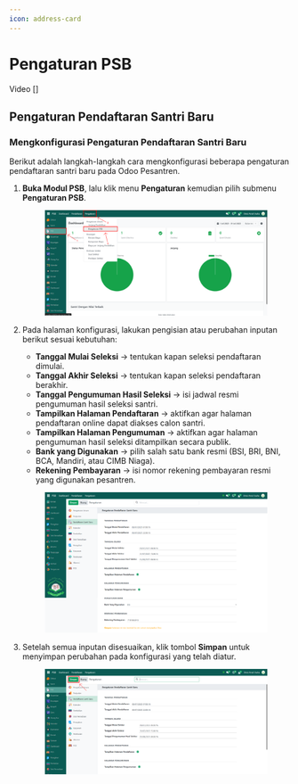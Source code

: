 ```yaml
---
icon: address-card
---
```


# Pengaturan PSB

Video \[]

## Pengaturan Pendaftaran Santri Baru



### Mengkonfigurasi Pengaturan Pendaftaran Santri Baru

Berikut adalah langkah-langkah cara mengkonfigurasi beberapa pengaturan pendaftaran santri baru pada Odoo Pesantren.

1.  **Buka Modul PSB**, lalu klik menu **Pengaturan** kemudian pilih submenu **Pengaturan PSB**.

    <figure><img src="../../.gitbook/assets/images-24.png" alt=""><figcaption></figcaption></figure>


2.  Pada halaman konfigurasi, lakukan pengisian atau perubahan inputan berikut sesuai kebutuhan:

    * **Tanggal Mulai Seleksi** → tentukan kapan seleksi pendaftaran dimulai.
    * **Tanggal Akhir Seleksi** → tentukan kapan seleksi pendaftaran berakhir.
    * **Tanggal Pengumuman Hasil Seleksi** → isi jadwal resmi pengumuman hasil seleksi santri.
    * **Tampilkan Halaman Pendaftaran** → aktifkan agar halaman pendaftaran online dapat diakses calon santri.
    * **Tampilkan Halaman Pengumuman** → aktifkan agar halaman pengumuman hasil seleksi ditampilkan secara publik.
    * **Bank yang Digunakan** → pilih salah satu bank resmi (BSI, BRI, BNI, BCA, Mandiri, atau CIMB Niaga).
    * **Rekening Pembayaran** → isi nomor rekening pembayaran resmi yang digunakan pesantren.

    <figure><img src="../../.gitbook/assets/images-25.png" alt=""><figcaption></figcaption></figure>


3.  Setelah semua inputan disesuaikan, klik tombol **Simpan** untuk menyimpan perubahan pada konfigurasi yang telah diatur.

    <figure><img src="../../.gitbook/assets/images-26.png" alt=""><figcaption></figcaption></figure>
